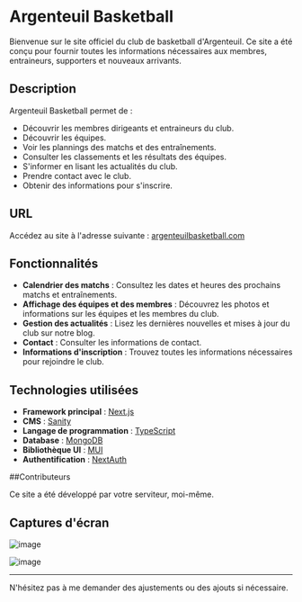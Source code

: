 # Argenteuil Basketball

Bienvenue sur le site officiel du club de basketball d'Argenteuil. Ce site a été conçu pour fournir toutes les informations nécessaires aux membres, entraineurs, supporters et nouveaux arrivants.

## Description

Argenteuil Basketball permet de :
- Découvrir les membres dirigeants et entraineurs du club.
- Découvrir les équipes.
- Voir les plannings des matchs et des entraînements.
- Consulter les classements et les résultats des équipes.
- S'informer en lisant les actualités du club.
- Prendre contact avec le club.
- Obtenir des informations pour s'inscrire.

## URL

Accédez au site à l'adresse suivante : [argenteuilbasketball.com](https://argenteuilbasketball.com)

## Fonctionnalités

- **Calendrier des matchs** : Consultez les dates et heures des prochains matchs et entraînements.
- **Affichage des équipes et des membres** : Découvrez les photos et informations sur les équipes et les membres du club.
- **Gestion des actualités** : Lisez les dernières nouvelles et mises à jour du club sur notre blog.
- **Contact** : Consulter les informations de contact.
- **Informations d'inscription** : Trouvez toutes les informations nécessaires pour rejoindre le club.

## Technologies utilisées

- **Framework principal** : [Next.js](https://nextjs.org/)
- **CMS** : [Sanity](https://www.sanity.io/)
- **Langage de programmation** : [TypeScript](https://www.typescriptlang.org/)
- **Database** : [MongoDB](https://www.mongodb.com/fr-fr)
- **Bibliothèque UI** : [MUI](https://mui.com/)
- **Authentification** : [NextAuth](https://next-auth.js.org)

##Contributeurs

Ce site a été développé par votre serviteur, moi-même.

## Captures d'écran

![image](https://github.com/AdrienPoua/argenteuil_basketball/assets/73964028/a58dd254-b048-4837-a171-d2305c6a3846)



![image](https://github.com/AdrienPoua/argenteuil_basketball/assets/73964028/1c09f6eb-c982-4f34-b05e-d5592afe1b5c)



---

N'hésitez pas à me demander des ajustements ou des ajouts si nécessaire.
